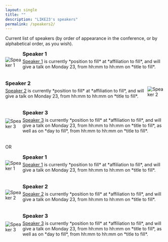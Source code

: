 ```yaml
---
layout: single
title: ""
description: "LIKE23's speakers"
permalink: /speakers2/
---
```


Current list of speakers (by order of appearance in the conference, or by alphabetical order, as you wish).

<head>
  <style>
    .team-member {
      display: flex;
      align-items: center;
      margin-bottom: 20px;
    }
    
    .team-member img {
      width: 100px;
      height: 100px;
      object-fit: cover;
      object-position: center;
      border-radius: 50%;
      margin-right: 20px;
    }
    
    .team-member h3 {
      margin: 0;
    }
    
    .team-member p {
      margin-top: 5px;
    }
  </style>
</head>

<body>
  <div class="team-member">
    <img src="https://events.secureworld.io/wp-content/uploads/2022/11/Male_speaker_placeholder.png" alt="Speaker 1">
    <div>
      <h3>Speaker 1</h3>
      <p> <a href="foo" target="_blank">Speaker 1</a> is currently *position to fill* at *affiliation to fill*, and will give a talk on Monday 23, from hh:mm to hh:mm on *title to fill*. </p>
    </div>
  </div>
  
  <div class="team-member">
    <div>
      <h3>Speaker 2</h3>
      <p><a href="foo" target="_blank">Speaker 2</a> is currently *position to fill* at *affiliation to fill*, and will give a talk on Monday 23, from hh:mm to hh:mm on *title to fill*. </p>
    </div>
    <img src="https://tedxjackson.com/manage/wp-content/uploads/2019/01/Generic-Profile.jpg" alt="Speaker 2">
  </div>
  
  <div class="team-member">
    <img src="https://static.vecteezy.com/system/resources/previews/021/548/095/original/default-profile-picture-avatar-user-avatar-icon-person-icon-head-icon-profile-picture-icons-default-anonymous-user-male-and-female-businessman-photo-placeholder-social-network-avatar-portrait-free-vector.jpg" alt="Speaker 3">
    <div>
      <h3>Speaker 3</h3>
      <p><a href="foo" target="_blank">Speaker 3</a> is currently *position to fill* at *affiliation to fill*, and will give a talk on Monday 23, from hh:mm to hh:mm on *title to fill*, as well as on *day to fill*, from hh:mm to hh:mm on *title to fill*. </p>
    </div>
  </div>
  
  <!-- Add more Speakers as needed -->
</body>
 
 
 OR
 
 
<head>
  <style>
    .team-member {
      display: flex;
      align-items: center;
      margin-bottom: 20px;
    }
    
    .team-member img {
      width: 100px;
      height: 100px;
      object-fit: cover;
      object-position: center;
      border-radius: 50%;
      margin-right: 20px;
    }
    
    .team-member h3 {
      margin: 0;
    }
    
    .team-member p {
      margin-top: 5px;
    }
  </style>
</head>

<body>
  <div class="team-member">
    <img src="https://events.secureworld.io/wp-content/uploads/2022/11/Male_speaker_placeholder.png" alt="Speaker 1">
    <div>
      <h3>Speaker 1</h3>
      <p> <a href="foo" target="_blank">Speaker 1</a> is currently *position to fill* at *affiliation to fill*, and will give a talk on Monday 23, from hh:mm to hh:mm on *title to fill*. </p>
    </div>
  </div>
  
  <div class="team-member">
      <img src="https://tedxjackson.com/manage/wp-content/uploads/2019/01/Generic-Profile.jpg" alt="Speaker 2">
    <div>
      <h3>Speaker 2</h3>
      <p><a href="foo" target="_blank">Speaker 2</a> is currently *position to fill* at *affiliation to fill*, and will give a talk on Monday 23, from hh:mm to hh:mm on *title to fill*. </p>
    </div>
  </div>
  
  <div class="team-member">
    <img src="https://static.vecteezy.com/system/resources/previews/021/548/095/original/default-profile-picture-avatar-user-avatar-icon-person-icon-head-icon-profile-picture-icons-default-anonymous-user-male-and-female-businessman-photo-placeholder-social-network-avatar-portrait-free-vector.jpg" alt="Speaker 3">
    <div>
      <h3>Speaker 3</h3>
      <p><a href="foo" target="_blank">Speaker 3</a> is currently *position to fill* at *affiliation to fill*, and will give a talk on Monday 23, from hh:mm to hh:mm on *title to fill*, as well as on *day to fill*, from hh:mm to hh:mm on *title to fill*. </p>
    </div>
  </div>
  
  <!-- Add more Speakers as needed -->
</body>
 

